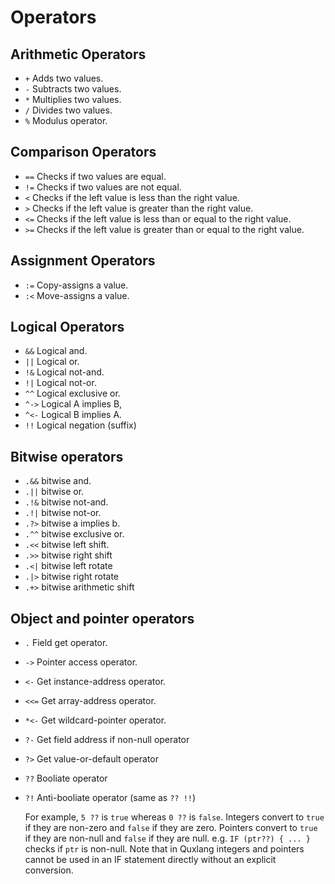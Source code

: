 # Operators

## Arithmetic Operators

* `+` Adds two values.
* `-` Subtracts two values.
* `*` Multiplies two values.
* `/` Divides two values.
* `%` Modulus operator.

## Comparison Operators

* `==` Checks if two values are equal.
* `!=` Checks if two values are not equal.
* `<` Checks if the left value is less than the right value.
* `>` Checks if the left value is greater than the right value.
* `<=` Checks if the left value is less than or equal to the right value.
* `>=` Checks if the left value is greater than or equal to the right value.

## Assignment Operators

* `:=` Copy-assigns a value.
* `:<` Move-assigns a value.

## Logical Operators

* `&&` Logical and.
* `||` Logical or.
* `!&` Logical not-and.
* `!|` Logical not-or.
* `^^` Logical exclusive or.
* `^->` Logical A implies B,
* `^<-` Logical B implies A.
* `!!` Logical negation (suffix)

## Bitwise operators

* `.&&` bitwise and.
* `.||` bitwise or.
* `.!&` bitwise not-and.
* `.!|` bitwise not-or.
* `.?>` bitwise a implies b.
* `.^^` bitwise exclusive or.
* `.<<` bitwise left shift.
* `.>>` bitwise right shift
* `.<|` bitwise left rotate
* `.|>` bitwise right rotate
* `.+>` bitwise arithmetic shift

## Object and pointer operators

* `.` Field get operator.
* `->` Pointer access operator.
* `<-` Get instance-address operator.
* `<<=` Get array-address operator.
* `*<-` Get wildcard-pointer operator.
* `?-` Get field address if non-null operator
* `?>` Get value-or-default operator
* `??` Booliate operator
* `?!` Anti-booliate operator (same as `?? !!`)

  For example, `5 ??` is `true` whereas `0 ??` is `false`.
  Integers convert to `true` if they are non-zero and `false` if they are zero.
  Pointers convert to `true` if they are non-null and `false` if they are null.
  e.g. `IF (ptr??) { ... }` checks if `ptr` is non-null.
  Note that in Quxlang integers and pointers cannot be used in an IF statement directly without an explicit conversion.
  
